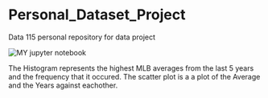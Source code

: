 # Personal_Dataset_Project
Data 115 personal repository for data project


![MY jupyter notebook](https://github.com/rdulski8/Personal_Dataset_Project/blob/master/Personal%20Dataset.ipynb)

The Histogram represents the highest MLB averages from the last 5 years and the frequency that it occured. 
The scatter plot is a a plot of the Average and the Years against eachother. 
